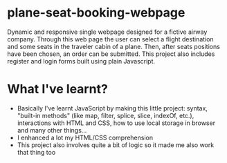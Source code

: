# plane-seat-booking-webpage
Dynamic and responsive single webpage designed for a fictive airway company.
Through this web page the user can select a flight destination and some seats in the traveler cabin of a plane. Then, after seats positions have been chosen, an order can be submitted.
This project also includes register and login forms built using plain Javascript.

# What I've learnt?
- Basically I've learnt JavaScript by making this little project: syntax, "built-in methods" (like map, filter, splice, slice, indexOf, etc.), interactions with HTML and CSS, how to use local storage in browser and many other things...
- I enhanced a lot my HTML/CSS comprehension
- This project also involves quite a bit of logic so it made me also work that thing too
